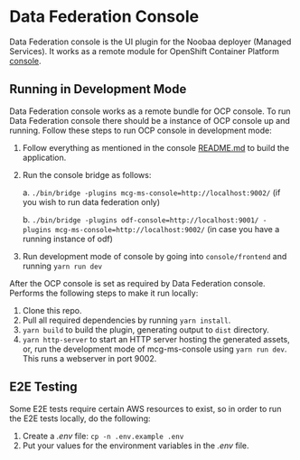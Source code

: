 # Data Federation Console

Data Federation console is the UI plugin for the Noobaa deployer (Managed Services). It works as a remote module for OpenShift Container Platform [console](<(https://github.com/openshift/console)>).

## Running in Development Mode

Data Federation console works as a remote bundle for OCP console. To run Data Federation console there should be a instance of OCP console up and running.
Follow these steps to run OCP console in development mode:

1. Follow everything as mentioned in the console [README.md](https://github.com/openshift/console) to build the application.
2. Run the console bridge as follows:

   a. `./bin/bridge -plugins mcg-ms-console=http://localhost:9002/` (if you wish to run data federation only)

   b. `./bin/bridge -plugins odf-console=http://localhost:9001/ -plugins mcg-ms-console=http://localhost:9002/` (in case you have a running instance of odf)

3. Run development mode of console by going into `console/frontend` and running `yarn run dev`

After the OCP console is set as required by Data Federation console. Performs the following steps to make it run locally:

1. Clone this repo.
2. Pull all required dependencies by running `yarn install`.
3. `yarn build` to build the plugin, generating output to `dist` directory.
4. `yarn http-server` to start an HTTP server hosting the generated assets, or, run the development mode of mcg-ms-console using `yarn run dev`. This runs a webserver in port 9002.

## E2E Testing

Some E2E tests require certain AWS resources to exist, so in order to run the E2E tests locally, do the following:

1. Create a *.env* file: `cp -n .env.example .env`
2. Put your values for the environment variables in the *.env* file.
